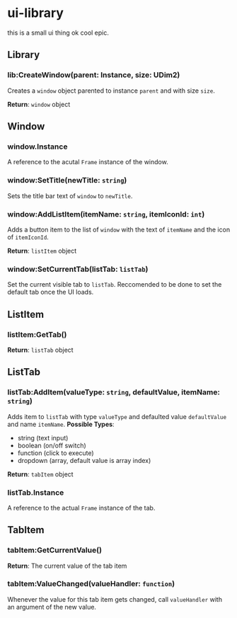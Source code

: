 # ui-library

this is a small ui thing ok cool epic.

## Library

### lib:CreateWindow(parent: Instance, size: UDim2)

Creates a `window` object parented to instance `parent` and with size `size`.

**Return**: `window` object

## Window

### window.Instance

A reference to the acutal `Frame` instance of the window.

### window:SetTitle(newTitle: `string`)

Sets the title bar text of `window` to `newTitle`.

### window:AddListItem(itemName: `string`, itemIconId: `int`)

Adds a button item to the list of `window` with the text of `itemName` and the icon of `itemIconId`.

**Return**: `listItem` object

### window:SetCurrentTab(listTab: `listTab`)

Set the current visible tab to `listTab`. Reccomended to be done to set the default tab once the UI loads.

## ListItem

### listItem:GetTab()

**Return**: `listTab` object

## ListTab

### listTab:AddItem(valueType: `string`, defaultValue, itemName: `string`)

Adds item to `listTab` with type `valueType` and defaulted value `defaultValue` and name `itemName`.
**Possible Types**:
- string (text input)
- boolean (on/off switch)
- function (click to execute)
- dropdown (array, default value is array index)

**Return**: `tabItem` object

### listTab.Instance

A reference to the actual `Frame` instance of the tab.

## TabItem

### tabItem:GetCurrentValue()

**Return**: The current value of the tab item

### tabItem:ValueChanged(valueHandler: `function`)

Whenever the value for this tab item gets changed, call `valueHandler` with an argument of the new value.
